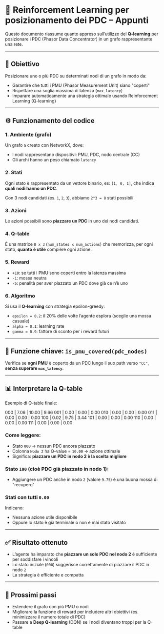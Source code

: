 # 🧠 Reinforcement Learning per posizionamento dei PDC – Appunti

Questo documento riassume quanto appreso sull’utilizzo del **Q-learning** per posizionare i PDC (Phasor Data Concentrator) in un grafo rappresentante una rete.

---

## 📌 Obiettivo

Posizionare uno o più PDC su determinati nodi di un grafo in modo da:

- Garantire che tutti i PMU (Phasor Measurement Unit) siano "coperti"
- Rispettare una soglia massima di latenza (`max_latency`)
- Imparare automaticamente una strategia ottimale usando Reinforcement Learning (Q-learning)

---

## ⚙️ Funzionamento del codice

### 1. Ambiente (grafo)
Un grafo `G` creato con NetworkX, dove:

- I nodi rappresentano dispositivi: PMU, PDC, nodo centrale (CC)
- Gli archi hanno un peso chiamato `latency`

### 2. Stati
Ogni stato è rappresentato da un vettore binario, es: `[1, 0, 1]`, che indica **quali nodi hanno un PDC**.

Con 3 nodi candidati (es. `1`, `2`, `3`), abbiamo `2^3 = 8` stati possibili.

### 3. Azioni
Le azioni possibili sono **piazzare un PDC** in uno dei nodi candidati.

### 4. Q-table
È una matrice `8 x 3` (`num_states x num_actions`) che memorizza, per ogni stato, **quanto è utile** compiere ogni azione.

### 5. Reward
- `+10`: se tutti i PMU sono coperti entro la latenza massima
- `-1`: mossa neutra
- `-5`: penalità per aver piazzato un PDC dove già ce n’è uno

### 6. Algoritmo
Si usa il **Q-learning** con strategia epsilon-greedy:
- `epsilon = 0.2`: il 20% delle volte l’agente esplora (sceglie una mossa casuale)
- `alpha = 0.1`: learning rate
- `gamma = 0.9`: fattore di sconto per i reward futuri

---

## 🔎 Funzione chiave: `is_pmu_covered(pdc_nodes)`

Verifica se **ogni PMU** è coperto da un PDC lungo il suo path verso `"CC"`, **senza superare `max_latency`**.

---

## 📊 Interpretare la Q-table

Esempio di Q-table finale:

000 | 7.06 | 10.00 | 9.66
001 | 0.00 | 0.00 | 0.00
010 | 0.00 | 0.00 | 0.00
011 | 0.00 | 0.00 | 0.00
100 | 0.02 | 9.75 | 3.44
101 | 0.00 | 0.00 | 0.00
110 | 0.00 | 0.00 | 0.00
111 | 0.00 | 0.00 | 0.00


### Come leggere:

- Stato `000` → nessun PDC ancora piazzato
- Colonna `Nodo 2` ha Q-value = `10.00` → azione ottimale
- Significa: **piazzare un PDC in nodo 2 è la scelta migliore**

### Stato `100` (cioè PDC già piazzato in nodo 1):

- Aggiungere un PDC anche in nodo `2` (valore `9.75`) è una buona mossa di "recupero"

### Stati con tutti `0.00`
Indicano:
- Nessuna azione utile disponibile
- Oppure lo stato è già terminale o non è mai stato visitato

---

## ✅ Risultato ottenuto

- L’agente ha imparato che **piazzare un solo PDC nel nodo 2** è sufficiente per soddisfare i vincoli
- Lo stato iniziale (`000`) suggerisce correttamente di piazzare il PDC in nodo `2`
- La strategia è efficiente e compatta

---

## 📌 Prossimi passi

- Estendere il grafo con più PMU o nodi
- Migliorare la funzione di reward per includere altri obiettivi (es. minimizzare il numero totale di PDC)
- Passare a **Deep Q-learning** (DQN) se i nodi diventano troppi per la Q-table
